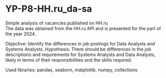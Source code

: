# YP-P8-HH.ru_da-sa
Simple analysis of vacancies published on HH.ru  
The data was obtained from the HH.ru API and is presented for the part of the year 2024.

Objective: Identify the differences in job postings for Data Analysts and Systems Analysts.
Hypothesis: There should be differences in the job descriptions and requirements for Systems Analysts and Data Analysts, likely in terms of their responsibilities and the skills required.

Used libraries: pandas, seaborn, matplotlib, numpy, collections
